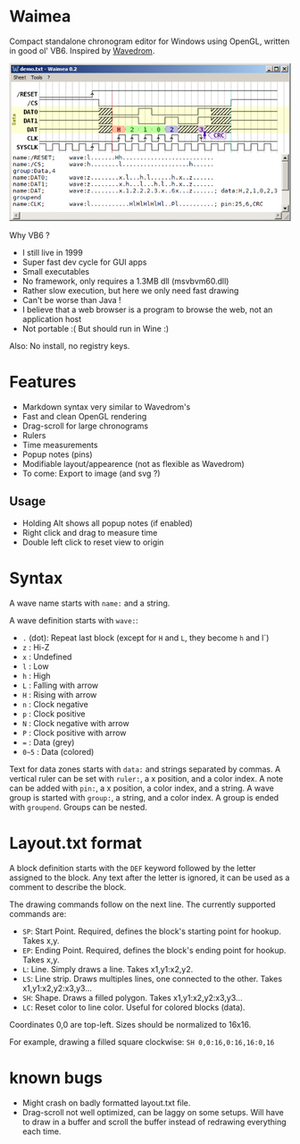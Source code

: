 # Waimea
Compact standalone chronogram editor for Windows using OpenGL, written in good ol' VB6. Inspired by [Wavedrom](https://github.com/drom/wavedrom/).

![Waimea screenshot](screenshot4.png)

Why VB6 ?
* I still live in 1999
* Super fast dev cycle for GUI apps
* Small executables
* No framework, only requires a 1.3MB dll (msvbvm60.dll)
* Rather slow execution, but here we only need fast drawing
* Can't be worse than Java !
* I believe that a web browser is a program to browse the web, not an application host
* Not portable :( But should run in Wine :)

Also: No install, no registry keys.

# Features

* Markdown syntax very similar to Wavedrom's
* Fast and clean OpenGL rendering
* Drag-scroll for large chronograms
* Rulers
* Time measurements
* Popup notes (pins)
* Modifiable layout/appearence (not as flexible as Wavedrom)
* To come: Export to image (and svg ?)

## Usage ##

* Holding Alt shows all popup notes (if enabled)
* Right click and drag to measure time
* Double left click to reset view to origin

# Syntax

A wave name starts with `name:` and a string.

A wave definition starts with `wave:`:
* `.` (dot): Repeat last block (except for `H` and `L`, they become `h` and l`)
* `z` : Hi-Z
* `x` : Undefined
* `l` : Low
* `h` : High
* `L` : Falling with arrow
* `H` : Rising with arrow
* `n` : Clock negative
* `p` : Clock positive
* `N` : Clock negative with arrow
* `P` : Clock positive with arrow
* `=` : Data (grey)
* `0~5` : Data (colored)

Text for data zones starts with `data:` and strings separated by commas.
A vertical ruler can be set with `ruler:`, a x position, and a color index.
A note can be added with `pin:`, a x position, a color index, and a string.
A wave group is started with `group:`, a string, and a color index. A group is ended with `groupend`. Groups can be nested.

# Layout.txt format

A block definition starts with the `DEF` keyword followed by the letter assigned to the block. Any text after the letter is ignored, it can be used as a comment to describe the block.

The drawing commands follow on the next line. The currently supported commands are:
* `SP`: Start Point. Required, defines the block's starting point for hookup. Takes x,y.
* `EP`: Ending Point. Required, defines the block's ending point for hookup. Takes x,y.
* `L`: Line. Simply draws a line. Takes x1,y1:x2,y2.
* `LS`: Line strip. Draws multiples lines, one connected to the other. Takes x1,y1:x2,y2:x3,y3...
* `SH`: Shape. Draws a filled polygon. Takes x1,y1:x2,y2:x3,y3...
* `LC`: Reset color to line color. Useful for colored blocks (data).

Coordinates 0,0 are top-left. Sizes should be normalized to 16x16.

For example, drawing a filled square clockwise: `SH 0,0:16,0:16,16:0,16`

# known bugs

* Might crash on badly formatted layout.txt file.
* Drag-scroll not well optimized, can be laggy on some setups. Will have to draw in a buffer and scroll the buffer instead of redrawing everything each time.
